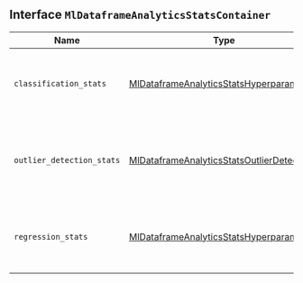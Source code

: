 ## Interface `MlDataframeAnalyticsStatsContainer`

| Name | Type | Description |
| - | - | - |
| `classification_stats` | [MlDataframeAnalyticsStatsHyperparameters](./MlDataframeAnalyticsStatsHyperparameters.md) | An object containing information about the classification analysis job. |
| `outlier_detection_stats` | [MlDataframeAnalyticsStatsOutlierDetection](./MlDataframeAnalyticsStatsOutlierDetection.md) | An object containing information about the outlier detection job. |
| `regression_stats` | [MlDataframeAnalyticsStatsHyperparameters](./MlDataframeAnalyticsStatsHyperparameters.md) | An object containing information about the regression analysis. |
